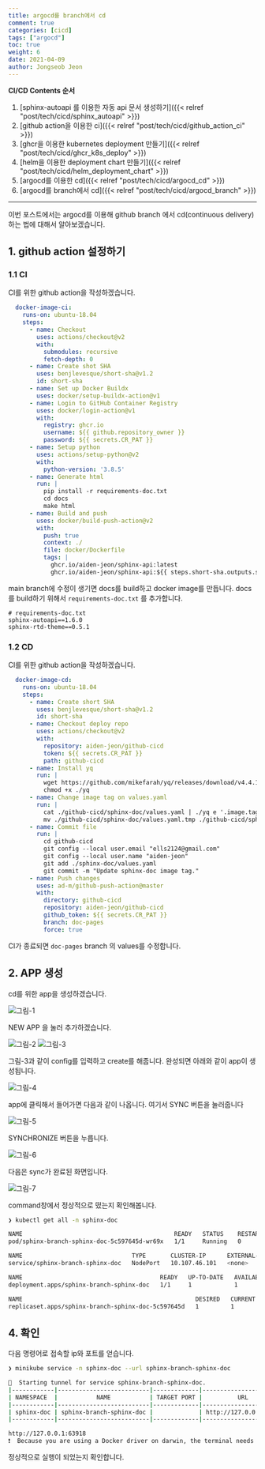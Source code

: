 ```yaml
---
title: argocd를 branch에서 cd
comment: true
categories: [cicd]
tags: ["argocd"]
toc: true
weight: 6
date: 2021-04-09
author: Jongseob Jeon
---
```


**CI/CD Contents 순서**
1. [sphinx-autoapi 를 이용한 자동 api 문서 생성하기]({{< relref "post/tech/cicd/sphinx_autoapi" >}})
2. [github action을 이용한 ci]({{< relref "post/tech/cicd/github_action_ci" >}})
3. [ghcr을 이용한 kubernetes deployment 만들기]({{< relref "post/tech/cicd/ghcr_k8s_deploy" >}})
4. [helm을 이용한 deployment chart 만들기]({{< relref "post/tech/cicd/helm_deployment_chart" >}})
5. [argocd를 이용한 cd]({{< relref "post/tech/cicd/argocd_cd" >}})
6. [argocd를 branch에서 cd]({{< relref "post/tech/cicd/argocd_branch" >}})

---



이번 포스트에서는 argocd를 이용해 github branch 에서 cd(continuous delivery) 하는 법에 대해서 알아보겠습니다.

## 1. github action 설정하기
### 1.1 CI
CI를 위한 github action을 작성하겠습니다.

```yaml
  docker-image-ci:
    runs-on: ubuntu-18.04
    steps:
      - name: Checkout
        uses: actions/checkout@v2
        with:
          submodules: recursive
          fetch-depth: 0
      - name: Create shot SHA
        uses: benjlevesque/short-sha@v1.2
        id: short-sha
      - name: Set up Docker Buildx
        uses: docker/setup-buildx-action@v1
      - name: Login to GitHub Container Registry
        uses: docker/login-action@v1
        with:
          registry: ghcr.io
          username: ${{ github.repository_owner }}
          password: ${{ secrets.CR_PAT }}
      - name: Setup python
        uses: actions/setup-python@v2
        with:
          python-version: '3.8.5'
      - name: Generate html
        run: |
          pip install -r requirements-doc.txt
          cd docs
          make html
      - name: Build and push
        uses: docker/build-push-action@v2
        with:
          push: true
          context: ./
          file: docker/Dockerfile
          tags: |
            ghcr.io/aiden-jeon/sphinx-api:latest
            ghcr.io/aiden-jeon/sphinx-api:${{ steps.short-sha.outputs.sha }}
```
main branch에 수정이 생기면 docs를 build하고 docker image를 만듭니다.
docs를 build하기 위해서 `requirements-doc.txt` 를 추가합니다.
```
# requirements-doc.txt
sphinx-autoapi==1.6.0
sphinx-rtd-theme==0.5.1
```

### 1.2 CD
CI를 위한 github action을 작성하겠습니다.

```yaml
  docker-image-cd:
    runs-on: ubuntu-18.04
    steps:
      - name: Create short SHA
        uses: benjlevesque/short-sha@v1.2
        id: short-sha
      - name: Checkout deploy repo
        uses: actions/checkout@v2
        with:
          repository: aiden-jeon/github-cicd
          token: ${{ secrets.CR_PAT }}
          path: github-cicd
      - name: Install yq
        run: |
          wget https://github.com/mikefarah/yq/releases/download/v4.4.1/yq_linux_amd64 -O ./yq
          chmod +x ./yq
      - name: Change image tag on values.yaml
        run: |
          cat ./github-cicd/sphinx-doc/values.yaml | ./yq e '.image.tag="${{ steps.short-sha.outputs.sha }}"' - | tee ./github-cicd/sphinx-doc/values.yaml.tmp
          mv ./github-cicd/sphinx-doc/values.yaml.tmp ./github-cicd/sphinx-doc/values.yaml
      - name: Commit file
        run: |
          cd github-cicd
          git config --local user.email "ells2124@gmail.com"
          git config --local user.name "aiden-jeon"
          git add ./sphinx-doc/values.yaml
          git commit -m "Update sphinx-doc image tag."
      - name: Push changes
        uses: ad-m/github-push-action@master
        with:
          directory: github-cicd
          repository: aiden-jeon/github-cicd
          github_token: ${{ secrets.CR_PAT }}
          branch: doc-pages
          force: true
```
CI가 종료되면 `doc-pages` branch 의 values를 수정합니다.


## 2. APP 생성
cd를 위한 app을 생성하겠습니다.

![그림-1](/imgs/github/cicd-15.png)

NEW APP 을 눌러 추가하겠습니다.

![그림-2](/imgs/github/cicd-16.png)
![그림-3](/imgs/github/cicd-17.png)

그림-3과 같이 config를 입력하고 create를 해줍니다. 완성되면 아래와 같이 app이 생성됩니다.

![그림-4](/imgs/github/cicd-18.png)

app에 클릭해서 들어가면 다음과 같이 나옵니다. 여기서 SYNC 버튼을 눌러줍니다

![그림-5](/imgs/github/cicd-19.png)

SYNCHRONIZE 버튼을 누릅니다.

![그림-6](/imgs/github/cicd-20.png)

다음은 sync가 완료된 화면입니다.

![그림-7](/imgs/github/cicd-21.png)

command창에서 정상적으로 떴는지 확인해봅니다.
```bash
❯ kubectl get all -n sphinx-doc

NAME                                           READY   STATUS    RESTARTS   AGE
pod/sphinx-branch-sphinx-doc-5c597645d-wr69x   1/1     Running   0          35s

NAME                               TYPE       CLUSTER-IP      EXTERNAL-IP   PORT(S)        AGE
service/sphinx-branch-sphinx-doc   NodePort   10.107.46.101   <none>        80:30903/TCP   36s

NAME                                       READY   UP-TO-DATE   AVAILABLE   AGE
deployment.apps/sphinx-branch-sphinx-doc   1/1     1            1           35s

NAME                                                 DESIRED   CURRENT   READY   AGE
replicaset.apps/sphinx-branch-sphinx-doc-5c597645d   1         1         1       35s
```


## 4. 확인
다음 명령어로 접속할 ip와 포트를 얻습니다.
```bash
❯ minikube service -n sphinx-doc --url sphinx-branch-sphinx-doc

🏃  Starting tunnel for service sphinx-branch-sphinx-doc.
|------------|--------------------------|-------------|------------------------|
| NAMESPACE  |           NAME           | TARGET PORT |          URL           |
|------------|--------------------------|-------------|------------------------|
| sphinx-doc | sphinx-branch-sphinx-doc |             | http://127.0.0.1:63918 |
|------------|--------------------------|-------------|------------------------|

http://127.0.0.1:63918
❗  Because you are using a Docker driver on darwin, the terminal needs to be open to run it.
```

정상적으로 실행이 되었는지 확인합니다.
